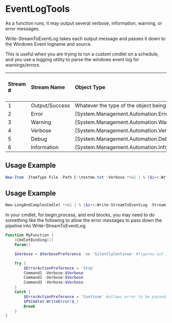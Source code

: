 # EventLogTools
As a function runs, it may output several verbose, information, warning, or error messages.  

Write-StreamToEventLog takes each output message and passes it down to the Windows Event logname and source.

This is useful when you are trying to run a custom cmdlet on a schedule, and you use a logging utility to parse the windows event log for warnings/errors.

| Stream # | Stream Name    | Object Type                                      | Resulting Windows Event Entry Type |
|:---------|:---------------|:-------------------------------------------------|:-----------------------------------|
| 1        | Output/Success | Whatever the type of the object being output is  | Information                        | 
| 2        | Error          | [System.Management.Automation.ErrorRecord]       | Error                              |
| 3        | Warning        | [System.Management.Automation.WarningRecord]     | Warning                            |
| 4        | Verbose        | [System.Management.Automation.VerboseRecord]     | Information                        |
| 5        | Debug          | [System.Management.Automation.DebugRecord]       | Information                        |
| 6        | Information    | [System.Management.Automation.InformationRecord] | Information                        |

## Usage Example
```powershell
New-Item -ItemType File -Path C:\testme.txt -Verbose *>&1 | % {$i++;Write-StreamToEventLog -Stream $_ -ID $i -Logname 'Application' -Source 'Powershell'}
```

## Usage Example
```powershell
New-LongAndComplexCmdlet *>&1 | % {$i++;Write-StreamToEventLog -Stream $_ -ID $i -Logname 'Application' -Source 'Powershell'}
```

In your cmdlet, for begin,process, and end blocks, you may need to do something like the following to 
allow the error messages to pass down the pipeline into Write-StreamToEventLog.

```powershell
Function MyFunction {
    [CmdletBinding()]
    Param()

    $Verbose = $VerbosePreference -ne 'SilentlyContinue' #figures out if MyFunction was called with Verbose switch

    Try {
        $ErrorActionPreference = 'Stop'
        Command1 -Verbose:$Verbose
        Command2 -Verbose:$Verbose
        Command3 -Verbose:$Verbose
    }
    Catch {
        $ErrorActionPreference = 'Continue' #allows error to be passed down the pipeline
        $PSCmdlet.WriteError($_)
        Break
    }
}
```